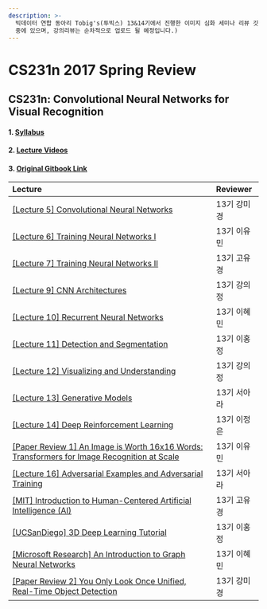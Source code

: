 ```yaml
---
description: >-
  빅데이터 연합 동아리 Tobig's(투빅스) 13&14기에서 진행한 이미지 심화 세미나 리뷰 깃북입니다. (2020.11 현재 세미나 진행
  중에 있으며, 강의리뷰는 순차적으로 업로드 될 예정입니다.)
---
```


# CS231n 2017 Spring Review

## CS231n: Convolutional Neural Networks for Visual Recognition

#### 1. [Syllabus](http://cs231n.stanford.edu/syllabus.html)

#### 2. [Lecture Videos](https://www.youtube.com/playlist?list=PL3FW7Lu3i5JvHM8ljYj-zLfQRF3EO8sYv)

#### 3. [Original Gitbook Link](https://app.gitbook.com/@tobigs-staff/s/-1/)


| Lecture | Reviewer |
| :--- | :--- |
| [\[Lecture 5\] Convolutional Neural Networks](lecture-5-convolutional-neural-networks.md) | 13기 강미경               |
| [\[Lecture 6\] Training Neural Networks I](lecture-6-training-neural-networks-i.md) | 13기 이유민 |
| [\[Lecture 7\] Training Neural Networks II](lecture-7-training-neural-networks-ii.md) | 13기 고유경 |
| [\[Lecture 9\] CNN Architectures](lecture-9-cnn-architectures.md) | 13기 강의정 |
| [\[Lecture 10\] Recurrent Neural Networks](lecture-10-recurrent-neural-networks.md) | 13기 이혜민 |
| [\[Lecture 11\] Detection and Segmentation](untitled.md) | 13기 이홍정 |
| [\[Lecture 12\] Visualizing and Understanding](lecture-12-visualizing-and-understanding.md) | 13기 강의정 |
| [\[Lecture 13\] Generative Models](lecture-13-generative-models.md) | 13기 서아라 |
| [\[Lecture 14\] Deep Reinforcement Learning](lecture-14-deep-reinforcement-learning.md) | 13기 이정은 |
| [\[Paper Review 1\] An Image is Worth 16x16 Words: Transformers for Image Recognition at Scale](lecture-15-efficient-methods-and-hardware-for-deep-learning.md) | 13기 이유민 |
| [\[Lecture 16\] Adversarial Examples and Adversarial Training](lecture-16-adversarial-examples-and-adversarial-training.md) | 13기 서아라 |
| [\[MIT\] Introduction to Human-Centered Artificial Intelligence \(AI\)](mit-human-centered-artificial-intelligence.md) | 13기 고유경 |
| [\[UCSanDiego\] 3D Deep Learning Tutorial](ucsandiego-3d-deep-learning-tutorial.md) | 13기 이홍정 |
| [\[Microsoft Research\] An Introduction to Graph Neural Networks](microsoft-research-an-introduction-to-graph-neural-networks-models-and-applications.md) | 13기 이혜민 |
| [\[Paper Review 2\] You Only Look Once Unified, Real-Time Object Detection](2.md) | 13기 강미경 |



